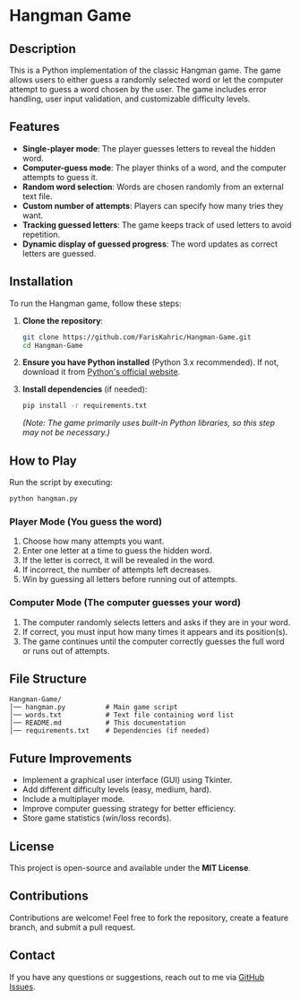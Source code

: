 # Hangman Game

## Description

This is a Python implementation of the classic Hangman game. The game allows users to either guess a randomly selected word or let the computer attempt to guess a word chosen by the user. The game includes error handling, user input validation, and customizable difficulty levels.

## Features

- **Single-player mode**: The player guesses letters to reveal the hidden word.
- **Computer-guess mode**: The player thinks of a word, and the computer attempts to guess it.
- **Random word selection**: Words are chosen randomly from an external text file.
- **Custom number of attempts**: Players can specify how many tries they want.
- **Tracking guessed letters**: The game keeps track of used letters to avoid repetition.
- **Dynamic display of guessed progress**: The word updates as correct letters are guessed.

## Installation

To run the Hangman game, follow these steps:

1. **Clone the repository**:

   ```bash
   git clone https://github.com/FarisKahric/Hangman-Game.git
   cd Hangman-Game
   ```

2. **Ensure you have Python installed** (Python 3.x recommended). If not, download it from [Python's official website](https://www.python.org/).

3. **Install dependencies** (if needed):

   ```bash
   pip install -r requirements.txt
   ```

   *(Note: The game primarily uses built-in Python libraries, so this step may not be necessary.)*

## How to Play

Run the script by executing:

```bash
python hangman.py
```

### Player Mode (You guess the word)

1. Choose how many attempts you want.
2. Enter one letter at a time to guess the hidden word.
3. If the letter is correct, it will be revealed in the word.
4. If incorrect, the number of attempts left decreases.
5. Win by guessing all letters before running out of attempts.

### Computer Mode (The computer guesses your word)

1. The computer randomly selects letters and asks if they are in your word.
2. If correct, you must input how many times it appears and its position(s).
3. The game continues until the computer correctly guesses the full word or runs out of attempts.

## File Structure

```
Hangman-Game/
│── hangman.py          # Main game script
│── words.txt           # Text file containing word list
│── README.md           # This documentation
│── requirements.txt    # Dependencies (if needed)
```

## Future Improvements

- Implement a graphical user interface (GUI) using Tkinter.
- Add different difficulty levels (easy, medium, hard).
- Include a multiplayer mode.
- Improve computer guessing strategy for better efficiency.
- Store game statistics (win/loss records).

## License

This project is open-source and available under the **MIT License**.

## Contributions

Contributions are welcome! Feel free to fork the repository, create a feature branch, and submit a pull request.

## Contact

If you have any questions or suggestions, reach out to me via [GitHub Issues](https://github.com/FarisKahric/Hangman-Game/issues).

